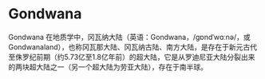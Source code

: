 # Gondwana
Gondwana 在地质学中，冈瓦纳大陆（英语：Gondwana，/ɡɒndˈwɑːnə/，或Gondwanaland），也称冈瓦那大陆、冈瓦纳古陆、南方大陆，是存在于新元古代至侏罗纪前期（约5.73亿至1.8亿年前）的超大陆，它是从罗迪尼亚大陆分裂出来的两块超大陆之一（另一个超大陆为劳亚大陆），存在于南半球。

# 